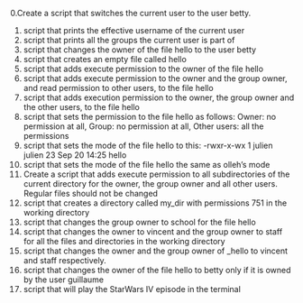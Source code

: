 0.Create a script that switches the current user to the user betty.
1. script that prints the effective username of the current user
2. script that prints all the groups the current user is part of
3.  script that changes the owner of the file hello to the user betty
4. script that creates an empty file called hello
5.  script that adds execute permission to the owner of the file hello
6. script that adds execute permission to the owner and the group owner, and read permission to other users, to the file hello
7. script that adds execution permission to the owner, the group owner and the other users, to the file hello
8. script that sets the permission to the file hello as follows: Owner: no permission at all, Group: no permission at all, Other users: all the permissions
9. script that sets the mode of the file hello to this: -rwxr-x-wx 1 julien julien 23 Sep 20 14:25 hello
10. script that sets the mode of the file hello the same as olleh’s mode
11. Create a script that adds execute permission to all subdirectories of the current directory for the owner, the group owner and all other users. Regular files should not be changed
12. script that creates a directory called my_dir with permissions 751 in the working directory
13. script that changes the group owner to school for the file hello
14.  script that changes the owner to vincent and the group owner to staff for all the files and directories in the working directory
15. script that changes the owner and the group owner of _hello to vincent and staff respectively.
16. script that changes the owner of the file hello to betty only if it is owned by the user guillaume
17. script that will play the StarWars IV episode in the terminal
